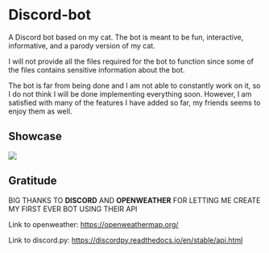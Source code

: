 # Discord-bot
A Discord bot based on my cat. The bot is meant to be fun, interactive, informative, and a parody version of my cat.

I will not provide all the files required for the bot to function since some of the files contains sensitive information about the bot.

The bot is far from being done and I am not able to constantly work on it, so I do not think I will be done implementing everything soon.
However, I am satisfied with many of the features I have added so far, my friends seems to enjoy them as well.

## Showcase

![](https://i.imgur.com/i1A9pcd.gif)

## Gratitude

BIG THANKS TO **DISCORD** AND **OPENWEATHER** FOR LETTING ME CREATE MY FIRST EVER BOT USING THEIR API

Link to openweather: https://openweathermap.org/

Link to discord.py: https://discordpy.readthedocs.io/en/stable/api.html
